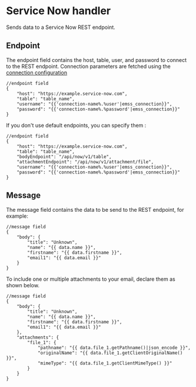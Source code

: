 # Service Now handler

Sends data to a Service Now REST endpoint. 

## Endpoint

The endpoint field contains the host, table, user, and password to connect to the REST endpoint. 
Connection parameters are fetched using the [connection configuration](/src/Resources/doc/index.md#connections)
```twig 
//endpoint field
{
    "host": "https://example.service-now.com",
    "table": "table_name",
    "username": "{{'connection-name%.%user'|emss_connection}}",
    "password": "{{'connection-name%.%password'|emss_connection}}"
}
```

If you don't use default endpoints, you can specify them :
```twig 
//endpoint field
{
    "host": "https://example.service-now.com",
    "table": "table_name",
    "bodyEndpoint": "/api/now/v1/table",
    "attachmentEndpoint": "/api/now/v1/attachment/file",
    "username": "{{'connection-name%.%user'|emss_connection}}",
    "password": "{{'connection-name%.%password'|emss_connection}}"
}
```

## Message

The message field contains the data to be send to the REST endpoint, for example:
```twig 
//message field
{
    "body": {
        "title": "Unknown",
        "name": "{{ data.name }}",
        "firstname": "{{ data.firstname }}",
        "email1": "{{ data.email }}"
    }
}
```

To include one or multiple attachments to your email, declare them as shown below.
```twig 
//message field
{
    "body": {
        "title": "Unknown",
        "name": "{{ data.name }}",
        "firstname": "{{ data.firstname }}",
        "email1": "{{ data.email }}"
    },
    "attachments": {
        "file_1": {
            "pathname": "{{ data.file_1.getPathname()|json_encode }}",
            "originalName": "{{ data.file_1.getClientOriginalName() }}",
            "mimeType": "{{ data.file_1.getClientMimeType() }}"
        }
    }
}
```